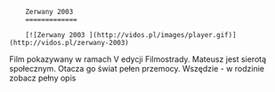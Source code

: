 
        Zerwany 2003 
        =============
        
        [![Zerwany 2003 ](http://vidos.pl/images/player.gif)](http://vidos.pl/zerwany-2003)
        
        
 Film pokazywany w ramach V edycji Filmostrady. Mateusz jest sierotą społecznym. Otacza go świat pełen przemocy. Wszędzie - w rodzinie zobacz pełny opis
    